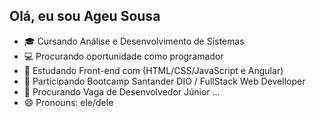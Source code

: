 ## Olá, eu sou Ageu Sousa 

- 🎓 Cursando Análise e Desenvolvimento de Sistemas
- 💻 Procurando oportunidade como programador 
- 🌱 Estudando Front-end com (HTML/CSS/JavaScript e Angular)
- 🌱 Participando Bootcamp Santander DIO / FullStack Web Develloper
- 🤔 Procurando Vaga de Desenvolvedor Júnior ...
- 😄 Pronouns: ele/dele

